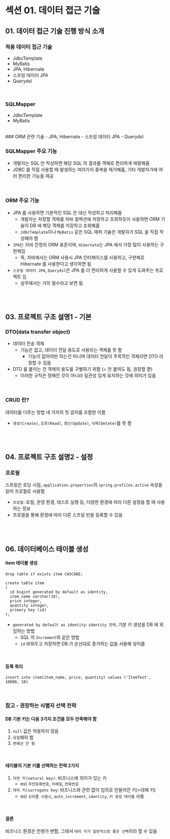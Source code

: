 # 섹션 01. 데이터 접근 기술
## 01. 데이터 접근 기술 진행 방식 소개
### 적용 데이터 접근 기술
- JdbcTemplate
- MyBatis
- JPA, Hibernate
- 스프링 데이터 JPA
- Querydsl  
<br/>

### SQLMapper
- JdbcTemplate
- MyBatis  
<br/>
### ORM 관련 기술
- JPA, Hibernate
- 스프링 데이터 JPA
- Querydsl  
<br/>

### SQLMapper 주요 기능
- 개발자는 SQL 만 작성하면 해당 SQL 의 결과를 객체로 편리하게 매핑해줌
- JDBC 를 직접 사용할 때 발생하는 여러가지 중복을 제거해줌, 기타 개발자가에 여러 편리한 기능을 제공  
<br/>

### ORM 주요 기능
- JPA 를 사용하면 기본적인 SQL 은 대신 작성하고 처리해줌
  - 개발자는 저장할 객체를 자바 컬렉션에 저장하고 조회하듯이 사용하면 ORM 기술이 DB 에 해당 객체를 저장하고 조회해줌
  - `JdbcTemplate`이나 `MyBatis` 같은 SQL 매퍼 기술은 개발자가 SQL 을 직접 작성해야 함
- `JPA`는 자바 진영의 ORM 표준이며, `Hibernate`는 JPA 에서 가장 많이 사용하는 구현체임
  - 즉, 자바에서는 ORM 사용시 JPA 인터페이스를 사용하고, 구현체로 Hibernate 를 사용한다고 생각하면 됨
- `스프링 데이터 JPA`, `Querydsl`은 JPA 를 더 편리하게 사용할 수 있게 도와주는 프로젝트 임
  - 실무에서는 거의 필수라고 보면 됨  
<br/><br/><br/>

## 03. 프로젝트 구조 설명1 - 기본
### DTO(data transfer object)
- 데이터 전송 객체
  - 기능은 없고, 데이터 전달 용도로 사용되는 객체를 뜻 함
    - 기능이 없어야만 하는건 아니며 데이터 전달이 주목적인 객체라면 DTO 라 칭할 수 있음
- DTO 를 붙이는 건 객체의 용도를 구별하기 위함 (= 안 붙여도 됨, 권장할 뿐)
  - 이러한 규칙은 정해진 것이 아니라 일관성 있게 유지하는 것에 의미가 있음  
<br/>

### CRUD 란?
데이터를 다루는 방법 네 가지의 첫 글자를 조합한 이름
- `생성(Create)`, `조회(Read)`, `갱신(Update)`, `삭제(Delete)`를 뜻 함  
<br/><br/><br/>

## 04. 프로젝트 구조 설명2 - 설정
### 프로필
스프링은 로딩 시점, `application.properties`의 `spring.profiles.active` 속성을 읽어 프로필로 사용함
- `프로필`: 로컬, 운영 환경, 테스트 실행 등, 다양한 환경에 따라 다른 설정을 할 때 사용하는 정보
- 프로필을 통해 환경에 따라 다른 스프링 빈을 등록할 수 있음  
<br/><br/><br/>

## 06. 데이터베이스 테이블 생성
#### item 테이블 생성
```
drop table if exists item CASCADE;

create table item
(
  id bigint generated by default as identity,
  item_name varchar(10),
  price integer,
  quantity integer,
  primary key (id)
);
```
- `generated by default as identity`: `identity 전략`, 기본 키 생성을 DB 에 위임하는 방법
  - SQL 의 `Increment`와 같은 방법
  - `id` 비워두고 저장하면 DB 가 순선대로 증가하는 값을 사용해 넣어줌
<br/>

#### 등록 쿼리
```
insert into item(item_name, price, quantity) values ('ItemTest', 10000, 10)
```
<br/>

### 참고 - 권장하는 식별자 선택 전략
#### DB 기본 키는 다음 3가지 조건을 모두 만족해야 함
1. `null` 값은 허용하지 않음
2. `유일`해야 함
3. `변해선 안 됨`  
<br/>

#### 테이블의 기본 키를 선택하는 전략 2가지
1. `자연 키(natural key)`: 비즈니스에 의미가 있는 키
   - ex) `주민등록번호`, `이메일`, `전화번호`
2. `대리 키(surrogate key`: 비즈니스와 관련 없이 임의로 만들어진 키(=대체 키)
   - ex) `오라클 시퀀스`, `auto_increment`, `identity`, `키 생성 테이블` 사용  
<br/>

#### 결론
비즈니스 환경은 언젠가 변함, 그래서 `대리 키가 일반적으로 좋은 선택`이라 할 수 있음